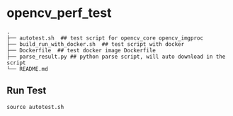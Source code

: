 # opencv_perf_test


```
.
├── autotest.sh  ## test script for opencv_core opencv_imgproc
├── build_run_with_docker.sh  ## test script with docker
├── Dockerfile  ## test docker image Dockerfile
├── parse_result.py ## python parse script, will auto download in the script
└── README.md
```

## Run Test

```
source autotest.sh
```



